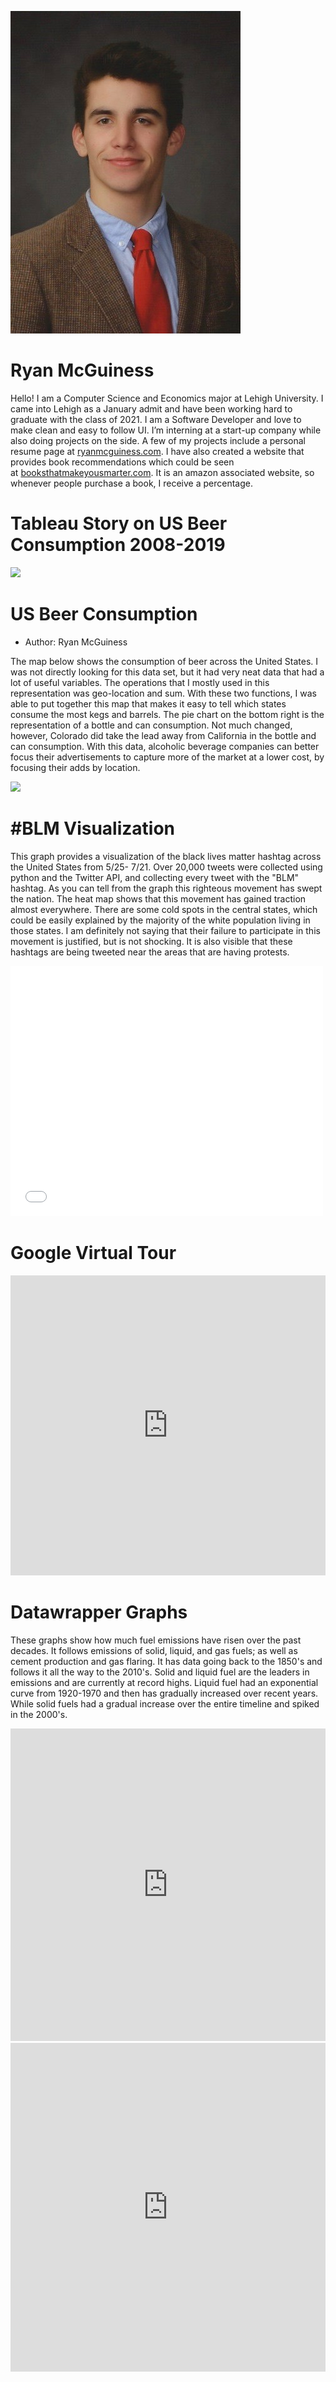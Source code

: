 ![Profile Photo](./img_profile.jpg)

# Ryan McGuiness

Hello! I am a Computer Science and Economics major at Lehigh University. I came into Lehigh as a January admit and have been working hard to graduate with the class of 2021. I am a Software Developer and love to make clean and easy to follow UI. I’m interning at a start-up company while also doing projects on the side. A few of my projects include a personal resume page at [ryanmcguiness.com](https://ryanmcguiness.com). I have also created a website that provides book recommendations which could be seen at [booksthatmakeyousmarter.com](https://booksthatmakeyousmarter.com). It is an amazon associated website, so whenever people purchase a book, I receive a percentage.

# Tableau Story on US Beer Consumption 2008-2019

<div class='tableauPlaceholder' id='viz1596990664488' style='position: relative'>
  <noscript>
    <a href='#'>
      <img alt=' ' src='https:&#47;&#47;public.tableau.com&#47;static&#47;images&#47;US&#47;USBeerConsumption2008-2019&#47;USBeer2008-2019&#47;1_rss.png' style='border: none' />
    </a>
  </noscript>
  <object class='tableauViz'  style='display:none;'>
    <param name='host_url' value='https%3A%2F%2Fpublic.tableau.com%2F' />
    <param name='embed_code_version' value='3' />
    <param name='site_root' value='' />
    <param name='name' value='USBeerConsumption2008-2019&#47;USBeer2008-2019' />
    <param name='tabs' value='no' />
    <param name='toolbar' value='yes' />
    <param name='static_image' value='https:&#47;&#47;public.tableau.com&#47;static&#47;images&#47;US&#47;USBeerConsumption2008-2019&#47;USBeer2008-2019&#47;1.png'/>
    <param name='animate_transition' value='yes' />
    <param name='display_static_image' value='yes' />
    <param name='display_spinner' value='yes' />
    <param name='display_overlay' value='yes' />
    <param name='display_count' value='yes' />
    <param name='language' value='en' />
  </object>
</div>

# US Beer Consumption

- Author: Ryan McGuiness

The map below shows the consumption of beer across the United States. I was not directly looking for this data set, but it had very neat data that had a lot of useful variables. The operations that I mostly used in this representation was geo-location and sum. With these two functions, I was able to put together this map that makes it easy to tell which states consume the most kegs and barrels. The pie chart on the bottom right is the representation of a bottle and can consumption. Not much changed, however, Colorado did take the lead away from California in the bottle and can consumption. With this data, alcoholic beverage companies can better focus their advertisements to capture more of the market at a lower cost, by focusing their adds by location.

<div class='tableauPlaceholder' id='viz1596990027295' style='position: relative'>
  <noscript>
    <a href='#'>
      <img alt=' ' src='https:&#47;&#47;public.tableau.com&#47;static&#47;images&#47;75&#47;75TW23M5H&#47;1_rss.png' style='border: none' />
    </a>
  </noscript>
  <object class='tableauViz'  style='display:none;'>
    <param name='host_url' value='https%3A%2F%2Fpublic.tableau.com%2F' />
    <param name='embed_code_version' value='3' />
    <param name='path' value='shared&#47;75TW23M5H' />
    <param name='toolbar' value='yes' />
    <param name='static_image' value='https:&#47;&#47;public.tableau.com&#47;static&#47;images&#47;75&#47;75TW23M5H&#47;1.png'/>
    <param name='animate_transition' value='yes' />
    <param name='display_static_image' value='yes' />
    <param name='display_spinner' value='yes' />
    <param name='display_overlay' value='yes' />
    <param name='display_count' value='yes' />
    <param name='language' value='en' />
    <param name='filter' value='publish=yes' />
  </object>
</div>                

# #BLM Visualization

This graph provides a visualization of the black lives matter hashtag across the United States from 5/25- 7/21. Over 20,000 tweets were collected using python and the Twitter API, and collecting every tweet with the "BLM" hashtag. As you can tell from the graph this righteous movement has swept the nation. The heat map shows that this movement has gained traction almost everywhere. There are some cold spots in the central states, which could be easily explained by the majority of the white population living in those states. I am definitely not saying that their failure to participate in this movement is justified, but is not shocking. It is also visible that these hashtags are being tweeted near the areas that are having protests.

<div class="embed-container">
<iframe width="500" height="400" frameborder="0" scrolling="no" marginheight="0" marginwidth="0" title="BLM Movement" src="//lu.maps.arcgis.com/apps/Embed/index.html?webmap=5f390d2037fd44c597c48152b7722d36&extent=-135.4639,21.5808,-41.7725,57.2582&zoom=true&previewImage=true&scale=true&disable_scroll=true&theme=dark">
</iframe>
</div>

# Google Virtual Tour
<iframe width="100%" height="480px" src="https://poly.google.com/view/6bnIIWijFwm/embed?chrome=min" frameborder="0" style="border:none;" allowvr="yes" allow="vr; xr; accelerometer; magnetometer; gyroscope; autoplay;" allowfullscreen mozallowfullscreen="true" webkitallowfullscreen="true" onmousewheel="" ></iframe>

# Datawrapper Graphs

These graphs show how much fuel emissions have risen over the past decades. It follows emissions of solid, liquid, and gas fuels; as well as cement production and gas flaring. It has data going back to the 1850's and follows it all the way to the 2010's. Solid and liquid fuel are the leaders in emissions and are currently at record highs. Liquid fuel had an exponential curve from 1920-1970 and then has gradually increased over recent years. While solid fuels had a gradual increase over the entire timeline and spiked in the 2000's.

<iframe title="Line chart of Emissions " aria-label="Interactive line chart" id="datawrapper-chart-wq3XN" src="https://datawrapper.dwcdn.net/wq3XN/1/" scrolling="no" frameborder="0" style="width: 0; min-width: 100% !important; border: none;" height="500"></iframe>

<iframe title="Column Chart of Global Emissions" aria-label="chart" id="datawrapper-chart-hVImG" src="https://datawrapper.dwcdn.net/hVImG/1/" scrolling="no" frameborder="0" style="width: 0; min-width: 100% !important; border: none;" height="526">
</iframe>
